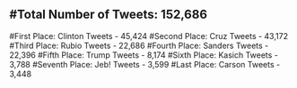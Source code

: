 #Total Number of Tweets: 152,686 
---
#First Place: Clinton Tweets - 45,424
#Second Place: Cruz Tweets - 43,172
#Third Place: Rubio Tweets - 22,686
#Fourth Place: Sanders Tweets - 22,396
#Fifth Place: Trump Tweets - 8,174
#Sixth Place: Kasich Tweets - 3,788
#Seventh Place: Jeb! Tweets - 3,599
#Last Place: Carson Tweets - 3,448
